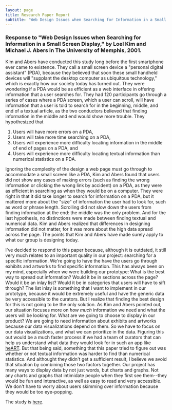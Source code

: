 ```yaml
---
layout: page
title: Research Paper Report
subtitle: "Web Design Issues when Searching for Information in a Small Screen Display."
---
```


### Response to "Web Design Issues when Searching for Information in a Small Screen Display," by Loel Kim and Michael J. Abers in The University of Memphis, 2001.

Kim and Abers have conducted this study long before the first smartphone ever came to existence. They call a small screen device a "personal digital assistant" (PDA), because they believed that soon these small handheld devices will "supplant the desktop computer as ubiquitous technology," which is exactly how our society today has turned out. They were wondering if a PDA would be as efficient as a web interface in offering information that a user searches for. They had 120 participants go through a series of cases where a PDA screen, which a user can scroll, will have information that a user is told to search for in the beginning, middle, and end of a textual article, as the two conductors believed that finding information in the middle and end would show more trouble. They hypothesized that 

1) Users will have more errors on a PDA,
2) Users will take more time searching on a PDA,
3) Users will experience more difficulty locating information in the middle of end of pages on a PDA, and
4) Users will experience more difficulty locating textual information than numerical statistics on a PDA.

Ignoring the complexity of the design a web page must go through to accommodate a small screen like a PDA, Kim and Abers found that users did not show any cases of making errors (such as finding the wrong information or clicking the wrong link by accident) on a PDA, as they were as efficient in searching as when they would be on a computer. They were right in that it did take longer to search for information on a PDA, but it mattered more about the "size" of information the user had to look for, such as word or phrase length. Scrolling did not slow down the users from finding information at the end: the middle was the only problem. And for the last hypothesis, no distinctions were made between finding textual and numerical data. Kim and Abers realized that differences in designing information did not matter, for it was more about the high data spread across the page. The points that Kim and Abers have made surely apply to what our group is designing today.

I've decided to respond to this paper because, although it is outdated, it still very much relates to an important quality in our project: searching for a specific information. We're going to have the have the users go through exhibits and artworks to find specific information. This has always been on my mind, especially when we were building our prototype: What is the best way to spread out information? Would it be in sections across the page? Would it be an inlay list? Would it be in categories that users will have to sift through? The list inlay is something that I want to implement in our prototype, because it would be extremely useful and have the generic data be very accessible to the curators. But I realize that finding the best design for this is not going to be the only solution. As Kim and Abers pointed out, our situation focuses more on *how much* information we need and what the users will be looking for. What are we going to choose to display in our product? We are going to need information about exhibits and artworks because our data visualizations depend on them. So we have to focus on our data visualizations, and what we can prioritize in the data. Figuring this out would be a much faster process if we had a team of curators that can help us understand what data they would look for in such an app like [heART](https://londonmeanswild.github.io/museum-experience/). But that being said, something that this paper tried to figure out was whether or not textual information was harder to find than numerical statistics. And althought they didn't get a sufficient result, I believe we avoid that situation by combining those two factors together. Our project has many ways to display data by not just words, but charts and graphs. Not any charts and graphs that intimidate people when they first see them--they would be fun and interactive, as well as easy to read and very accessible. We don't have to worry about users skimming over information because they would be too eye-popping. 

The study is [here](http://delivery.acm.org/10.1145/510000/501555/p193-kim.pdf?ip=137.165.171.165&id=501555&acc=ACTIVE%20SERVICE&key=73B3886B1AEFC4BB%2E2C072D704A936475%2E4D4702B0C3E38B35%2E4D4702B0C3E38B35&__acm__=1542328104_81dce3915c6c42b7ad42b463e447663a).


